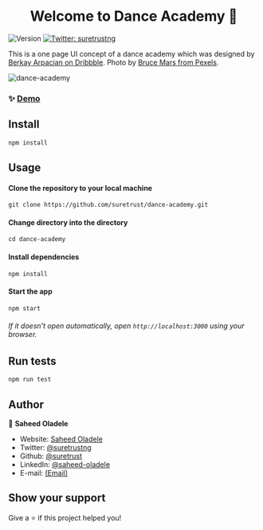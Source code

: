 <h1 align="center">Welcome to Dance Academy 👋</h1>
<p>
  <img alt="Version" src="https://img.shields.io/badge/version-0.1.0-blue.svg?cacheSeconds=2592000" />
  <a href="https://twitter.com/suretrustng" target="_blank">
    <img alt="Twitter: suretrustng" src="https://img.shields.io/twitter/follow/suretrustng.svg?style=social" />
  </a>
</p>

This is a one page UI concept of a dance academy which was designed by [Berkay Arpacian on Dribbble](https://dribbble.com/shots/8836789-Dance-Academy-Concept-UI-Design). Photo by [Bruce Mars from Pexels](https://www.pexels.com/photo/photography-of-a-woman-listening-to-music-783243/?utm_content=attributionCopyText&utm_medium=referral&utm_source=pexels).

![dance-academy](https://i.ibb.co/RB5NJSw/dance-academy.png)

### ✨ [Demo](https://dance-academy.netlify.com)

## Install

```sh
npm install
```

## Usage
#### Clone the repository to your local machine
`git clone https://github.com/suretrust/dance-academy.git`

#### Change directory into the directory
`cd dance-academy`

#### Install dependencies
`npm install`

#### Start the app
`npm start`

###### If it doesn't open automatically, open `http://localhost:3000` using your browser.


## Run tests

```sh
npm run test
```

## Author

👤 **Saheed Oladele**

- Website: [Saheed Oladele](https://saheedoladele.com)
- Twitter: [@suretrustng](https://twitter.com/suretrustng)
- Github: [@suretrust](https://github.com/suretrust)
- LinkedIn: [@saheed-oladele](https://linkedin.com/in/saheed-oladele)
- E-mail: [(Email)](mailto:saholadele@gmail.com)

## Show your support

Give a ⭐️ if this project helped you!
